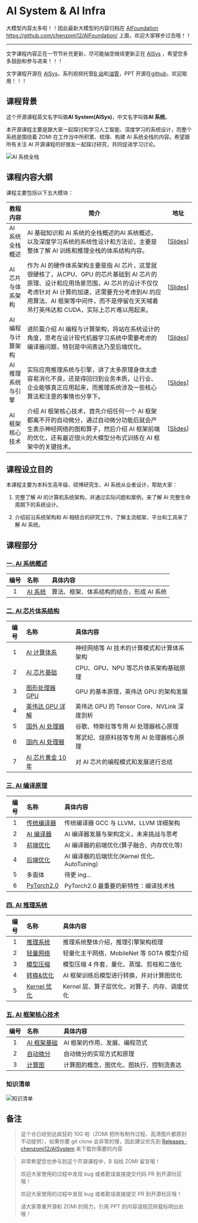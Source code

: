 # AI System & AI Infra

大模型内容太多啦！！因此最新大模型的内容归档在 [AIFoundation](https://github.com/chenzomi12/AIFoundation/) https://github.com/chenzomi12/AIFoundation/ 上面，欢迎大家移步过去哦！！

--------------

文字课程内容正在一节节补充更新，尽可能抽空继续更新正在 [AISys](https://chenzomi12.github.io/) ，希望您多多鼓励和参与进来！！！

文字课程开源在 [AISys](https://chenzomi12.github.io/)，系列视频托管[B 站](https://space.bilibili.com/517221395)和[油管](https://www.youtube.com/@zomi6222/videos)，PPT 开源在[github](https://github.com/chenzomi12/AISystem)，欢迎取用！！！

## 课程背景

这个开源课程英文名字叫做**AI System(AISys)**，中文名字叫做**AI 系统**。

本开源课程主要是跟大家一起探讨和学习人工智能、深度学习的系统设计，而整个系统是围绕着 ZOMI 在工作当中所积累、梳理、构建 AI 系统全栈的内容。希望跟所有关注 AI 开源课程的好朋友一起探讨研究，共同促进学习讨论。

![AI 系统全栈](images/aisystem.png)

## 课程内容大纲

课程主要包括以下五大模块：

| 教程内容  | 简介   | 地址  |
| ------------------ | ------------------------------------------------------------ | ------------------------------------------------------------ |
| AI 系统全栈概述  | AI 基础知识和 AI 系统的全栈概述的AI 系统概述，以及深度学习系统的系统性设计和方法论，主要是整体了解 AI 训练和推理全栈的体系结构内容。 | [[Slides](./01Introduction/README.md)] |
| AI 芯片与体系架构   | 作为 AI 的硬件体系架构主要是指 AI 芯片，这里就很硬核了，从CPU、GPU 的芯片基础到 AI 芯片的原理、设计和应用场景范围，AI 芯片的设计不仅仅考虑针对 AI 计算的加速，还需要充分考虑到AI 的应用算法、AI 框架等中间件，而不是停留在天天喊着吊打英伟达和 CUDA，实际上芯片难以用起来。 | [[Slides](./02Hardware/README.md)] |
| AI 编程与计算架构  | 进阶篇介绍 AI 编程与计算架构，将站在系统设计的角度，思考在设计现代机器学习系统中需要考虑的编译器问题，特别是中间表达乃至后端优化。 | [[Slides](./03Compiler/README.md)]  |
| AI 推理系统与引擎  | 实际应用推理系统与引擎，讲了太多原理身体太虚容易消化不良，还是得回归到业务本质，让行业、企业能够真正应用起来，而推理系统涉及一些核心算法和注意的事情也分享下。 | [[Slides](./04Inference/README.md)]  |
| AI 框架核心技术  | 介绍 AI 框架核心技术，首先介绍任何一个 AI 框架都离不开的自动微分，通过自动微分功能后就会产生表示神经网络的图和算子，然后介绍 AI 框架前端的优化，还有最近很火的大模型分布式训练在 AI 框架中的关键技术。  | [[Slides](./05Framework/README.md)]  |

## 课程设立目的

本课程主要为本科生高年级、硕博研究生、AI 系统从业者设计，帮助大家：

1. 完整了解 AI 的计算机系统架构，并通过实际问题和案例，来了解 AI 完整生命周期下的系统设计。

2. 介绍前沿系统架构和 AI 相结合的研究工作，了解主流框架、平台和工具来了解 AI 系统。

## 课程部分

### **[一. AI 系统概述](./01Introduction/)**

| 编号  | 名称       | 具体内容      |
|:---:|:----- |:--- |
| 1      | [AI 系统](./01Introduction/) | 算法、框架、体系结构的结合，形成 AI 系统  |

### **[二. AI 芯片体系结构](./02Hardware/)**

| 编号  | 名称       | 具体内容      |
|:---:|:----- |:--- |
| 1      | [AI 计算体系](./02Hardware/01Foundation/) | 神经网络等 AI 技术的计算模式和计算体系架构  |
| 2      | [AI 芯片基础](./02Hardware/02ChipBase/)   | CPU、GPU、NPU 等芯片体系架构基础原理       |
| 3      | [图形处理器 GPU](./02Hardware/03GPUBase/)  | GPU 的基本原理，英伟达 GPU 的架构发展  |
| 4      | [英伟达 GPU 详解](./02Hardware/04NVIDIA/) | 英伟达 GPU 的 Tensor Core、NVLink 深度剖析 |
| 5      | [国外 AI 处理器](./02Hardware/05Abroad/)   | 谷歌、特斯拉等专用 AI 处理器核心原理  |
| 6      | [国内 AI 处理器](./02Hardware/06Domestic/)   | 寒武纪、燧原科技等专用 AI 处理器核心原理  |
| 7      | [AI 芯片黄金 10 年](./02Hardware/07Thought/)   | 对 AI 芯片的编程模式和发展进行总结  |

### **[三. AI 编译原理](./03Compiler/)**

| 编号  | 名称       | 具体内容      |
|:---:|:----- |:--- |
| 1      | [传统编译器](./03Compiler/01Tradition/)    | 传统编译器 GCC 与 LLVM，LLVM 详细架构  |
| 2      | [AI 编译器](./03Compiler/02AICompiler/)  | AI 编译器发展与架构定义，未来挑战与思考   |
| 3      | [前端优化](./03Compiler/03Frontend/)      | AI 编译器的前端优化(算子融合、内存优化等)  |
| 4      | [后端优化](./03Compiler/04Backend/)       | AI 编译器的后端优化(Kernel 优化、AutoTuning) |
| 5      | 多面体      | 待更 ing...      |
| 6      | [PyTorch2.0](./03Compiler/06PyTorch/) | PyTorch2.0 最重要的新特性：编译技术栈  |

### **[四. AI 推理系统](./04Inference/)**

| 编号  | 名称       | 具体内容      |
|:---:|:----- |:--- |
| 1      | [推理系统](./04Inference/01Inference/)  | 推理系统整体介绍，推理引擎架构梳理  |
| 2      | [轻量网络](./04Inference/02Mobilenet/)  | 轻量化主干网络，MobileNet 等 SOTA 模型介绍 |
| 3      | [模型压缩](./04Inference/03Slim/)       | 模型压缩 4 件套，量化、蒸馏、剪枝和二值化       |
| 4      | [转换&优化](./04Inference/04Converter/) | AI 框架训练后模型进行转换，并对计算图优化      |
| 5      | [Kernel 优化](./04Inference/05Kernel/) | Kernel 层、算子层优化，对算子、内存、调度优化  |

### **[五. AI 框架核心技术](./05Framework/)**

| 编号  | 名称       | 具体内容      |
|:---:|:----- |:--- |
| 1   | [AI 框架基础](./05Framework/01Foundation/) | AI 框架的作用、发展、编程范式    |
| 2   | [自动微分](./05Framework/02AutoDiff/)     | 自动微分的实现方式和原理       |
| 3   | [计算图](./05Framework/03DataFlow/)      | 计算图的概念，图优化、图执行、控制流表达  |

### 知识清单

![知识清单](images/knowledge_list.png)

## 备注

> 这个仓已经到达疯狂的 10G 啦（ZOMI 把所有制作过程、高清图片都原封不动提供），如果你要 git clone 会非常的慢，因此建议优先到  [Releases · chenzomi12/AISystem](https://github.com/chenzomi12/AISystem/releases) 来下载你需要的内容

> 非常希望您也参与到这个开源课程中，B 站给 ZOMI 留言哦！
> 
> 欢迎大家使用的过程中发现 bug 或者勘误直接提交代码 PR 到开源社区哦！
>
> 欢迎大家使用的过程中发现 bug 或者勘误直接提交 PR 到开源社区哦！
>
> 请大家尊重开源和 ZOMI 的努力，引用 PPT 的内容请规范转载标明出处哦！